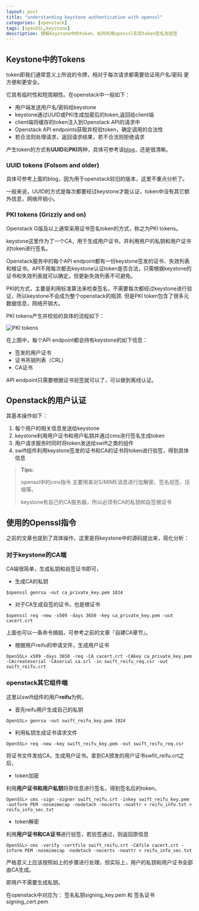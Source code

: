 ```yaml
---
layout: post
title: "understanding keystone authentication with openssl"
categories: [openstack]
tags: [openSSL,keystone]
description: 理解keystone中的token，如何利用openssl实现token签名及验签
---
```



## Keystone中的Tokens

token即我们通常意义上所说的令牌，相对于每次请求都需要验证用户名/密码 更方便和更安全。

它具有临时性和短周期性。在openstack中一般如下：

* 用户端发送用户名/密码给keystone
* keystone通过UUID或PKI生成加密后的token,返回给client端
* client端将缓存的token注入到Openstack API的请求中
* Openstack API endpoints获取并校验token，确定调用的合法性
* 若合法则处理请求，返回请求结果，若不合法则拒绝请求

产生token的方式有**UUID**和**PKI**两种，具体可参考该[blog](https://www.mirantis.com/blog/understanding-openstack-authentication-keystone-pki/)，还是很清晰。


### UUID tokens (Folsom and older)

具体可参考上面的blog，因为用于openstack较旧的版本，这里不重点分析了。

一般来说，UUID的方式是每次都要经过keystone才能认证，token中没有其它额外信息，网络开销小。

### PKI tokens (Grizzly and on)

Openstack G版及以上通常采用证书签名token的方式，称之为PKI tokens。

keystone这里作为了一个CA，用于生成用户证书，并利用用户的私钥和用户证书对token进行签名。

Openstack服务中的每个API endpoint都有一份keystone签发的证书、失效列表和根证书。API不用每次都去keystone认证token是否合法，只需根据keystone的证书和失效列表就可以确定。但更新失效列表不可避免。

PKI的方式，主要是利用标准算法来检查签名，不需要每次都经过keystone进行验证，所以keystone不会成为整个openstack的瓶颈. 但是PKI token包含了很多元数据信息，网络开销大。

PKI tokens产生并校验的具体的流程如下：

![PKI tokens](https://www.mirantis.com/wp-content/uploads/2013/07/PKI-token-validation-flow-1.png)

在上图中，每个API endpoint都会持有keystone的如下信息：

* 签发的用户证书
* 证书吊销列表（CRL）
* CA证书

API endpoint只需要根据证书验签就可以了，可以做到离线认证。


## Openstack的用户认证

其基本操作如下：

1. 每个用户的相关信息发送给keystone
2. keystone利用用户证书和用户私钥并通过cms进行签名生成token
3. 用户请求服务时同时将token发送给swift之类的组件
4. swift组件利用keystone签发的证书和CA的证书将token进行验签，得到具体信息


> **Tips:**
> 
> openssl中的cms指令 主要用来对S/MIME消息进行加解密、签名验签、压缩等。
> 
> keystone有自己的CA服务器，所以必须有CA的私钥和自签根证书
> 

## 使用的Openssl指令

之前的文章也提到了具体操作，这里是将keystone中的源码提出来，简化分析：

### 对于keystone的CA端

CA端很简单，生成私钥和自签证书即可，

* 生成CA的私钥

```vim
$openssl genrsa -out ca_private_key.pem 1024  
```

* 对于CA生成自签的证书，也是根证书

```vim
$openssl req -new -x509 -days 3650 -key ca_private_key.pem -out cacert.crt  
```

上面也可以一条命令搞掂，可参考之前的文章『自建CA章节』。

* 根据用户reifu的申请文件，生成用户证书

```vim
OpenSSL> x509 -days 3650 -req -CA cacert.crt -CAkey ca_private_key.pem -CAcreateserial -CAserial ca.srl -in swift_reifu_req.csr -out swift_reifu.crt
```


### openstack其它组件端

这里以swift组件的用户**reifu**为例，

* 首先reifu用户生成自己的私钥

```vim
OpenSSL> genrsa -out swift_reifu_key.pem 1024  
```

* 利用私钥生成证书请求文件

```vim
OpenSSL> req -new -key swift_reifu_key.pem -out swift_reifu_req.csr  
```

将证书文件发给CA，生成用户证书。拿到CA颁发的用户证书swfit_reifu.crt之后，

* token加密

利用**用户证书和用户私钥**将原信息进行签名，得到签名后的token。

```vim
OpenSSL> cms -sign -signer swift_reifu.crt -inkey swift_reifu_key.pem -outform PEM -nosmimecap -nodetach -nocerts -noattr < reifu_info.txt > reifu_info_sec.txt
```

* token解密

利用**用户证书和CA证书**进行验签，若验签通过，则返回原信息

```vim
OpenSSL> cms -verify -certfile swift_reifu.crt -CAfile cacert.crt -inform PEM -nosmimecap -nodetach -nocerts -noattr < reifu_info_sec.txt 
```

严格意义上应该按照如上的步骤进行处理，但实际上，用户的私钥和用户证书全部由CA生成。

即用户不需要生成私钥。

在openstack中对应为： 签名私钥signing_key.pem  和  签名证书signing_cert.pem


